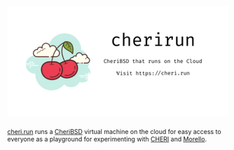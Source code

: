 <h1><a href="https://cheri.run" target="_blank"><img src="https://github.com/cocoa-xu/cherirun/raw/main/assets/repository-open-graph.png" alt="Logo"></a></h1>

[cheri.run](https://cheri.run) runs a [CheriBSD](https://cheribsd.org) virtual machine on the cloud for easy access to everyone as a playground for experimenting with [CHERI](https://www.cl.cam.ac.uk/research/security/ctsrd/cheri/) and [Morello](https://www.arm.com/architecture/cpu/morello).
